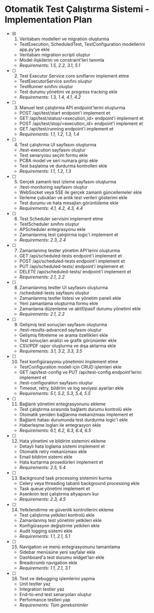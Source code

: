 # Otomatik Test Çalıştırma Sistemi - Implementation Plan

- [x] 1. Veritabanı modelleri ve migration oluşturma


  - TestExecution, ScheduledTest, TestConfiguration modellerini app.py'ye ekle
  - Veritabanı migration scripti oluştur
  - Model ilişkilerini ve constraint'leri tanımla
  - _Requirements: 1.5, 2.2, 3.1, 5.1_

- [ ] 2. Test Executor Service core sınıflarını implement etme
  - TestExecutorService sınıfını oluştur
  - TestRunner sınıfını oluştur
  - Test durumu yönetimi ve progress tracking ekle
  - _Requirements: 1.3, 1.4, 4.1, 4.2_

- [ ] 3. Manuel test çalıştırma API endpoint'lerini oluşturma
  - POST /api/test/start endpoint'i implement et
  - GET /api/test/status/<execution_id> endpoint'i implement et
  - POST /api/test/stop/<execution_id> endpoint'i implement et
  - GET /api/test/running endpoint'i implement et
  - _Requirements: 1.1, 1.2, 1.3, 1.4_

- [ ] 4. Test çalıştırma UI sayfasını oluşturma
  - /test-execution sayfasını oluştur
  - Test senaryosu seçim formu ekle
  - PCBA model ve seri numara girişi ekle
  - Test başlatma ve durdurma kontrolleri ekle
  - _Requirements: 1.1, 1.2, 1.3_

- [ ] 5. Gerçek zamanlı test izleme sayfasını oluşturma
  - /test-monitoring sayfasını oluştur
  - WebSocket veya SSE ile gerçek zamanlı güncellemeler ekle
  - İlerleme çubukları ve anlık test verileri gösterimi ekle
  - Test durumu ve hata mesajları görüntüleme ekle
  - _Requirements: 4.1, 4.2, 4.3, 4.4_

- [ ] 6. Test Scheduler servisini implement etme
  - TestScheduler sınıfını oluştur
  - APScheduler entegrasyonu ekle
  - Zamanlanmış test çalıştırma logic'i implement et
  - _Requirements: 2.3, 2.4_

- [ ] 7. Zamanlanmış testler yönetim API'lerini oluşturma
  - GET /api/scheduled-tests endpoint'i implement et
  - POST /api/scheduled-tests endpoint'i implement et
  - PUT /api/scheduled-tests/<id> endpoint'i implement et
  - DELETE /api/scheduled-tests/<id> endpoint'i implement et
  - _Requirements: 2.1, 2.2_

- [ ] 8. Zamanlanmış testler UI sayfasını oluşturma
  - /scheduled-tests sayfasını oluştur
  - Zamanlanmış testler listesi ve yönetim paneli ekle
  - Yeni zamanlama oluşturma formu ekle
  - Zamanlama düzenleme ve aktif/pasif durumu yönetimi ekle
  - _Requirements: 2.1, 2.2_

- [ ] 9. Gelişmiş test sonuçları sayfasını oluşturma
  - /test-results-advanced sayfasını oluştur
  - Gelişmiş filtreleme ve arama özellikleri ekle
  - Test sonuçları analizi ve grafik görünümler ekle
  - CSV/PDF rapor oluşturma ve dışa aktarma ekle
  - _Requirements: 3.1, 3.2, 3.3, 3.5_

- [ ] 10. Test konfigürasyonu yönetimini implement etme
  - TestConfiguration modeli için CRUD işlemleri ekle
  - GET /api/test-config ve PUT /api/test-config endpoint'lerini implement et
  - /test-configuration sayfasını oluştur
  - Timeout, retry, bildirim ve log seviyesi ayarları ekle
  - _Requirements: 5.1, 5.2, 5.3, 5.4, 5.5_

- [ ] 11. Bağlantı yönetimi entegrasyonunu ekleme
  - Test çalıştırma sırasında bağlantı durumu kontrolü ekle
  - Otomatik yeniden bağlanma mekanizması implement et
  - Bağlantı hatası durumunda test durdurma logic'i ekle
  - Haberleşme logları ile entegrasyon ekle
  - _Requirements: 6.1, 6.2, 6.3, 6.4, 6.5_

- [ ] 12. Hata yönetimi ve bildirim sistemini ekleme
  - Detaylı hata loglama sistemi implement et
  - Otomatik retry mekanizması ekle
  - Email bildirim sistemi ekle
  - Hata kurtarma prosedürleri implement et
  - _Requirements: 2.5, 5.4_

- [ ] 13. Background task processing sistemini kurma
  - Celery veya threading tabanlı background processing ekle
  - Task queue yönetimi implement et
  - Asenkron test çalıştırma altyapısını kur
  - _Requirements: 2.3, 4.5_

- [ ] 14. Yetkilendirme ve güvenlik kontrollerini ekleme
  - Test çalıştırma yetkileri kontrolü ekle
  - Zamanlanmış test yönetimi yetkileri ekle
  - Konfigürasyon değiştirme yetkileri ekle
  - Audit logging sistemi ekle
  - _Requirements: 1.1, 2.1, 5.1_

- [ ] 15. Navigation ve menü entegrasyonunu tamamlama
  - Sidebar menüsüne yeni sayfalar ekle
  - Dashboard'a test durumu widget'ları ekle
  - Breadcrumb navigation ekle
  - _Requirements: 1.1, 2.1, 3.1_

- [ ] 16. Test ve debugging işlemlerini yapma
  - Unit testler yaz
  - Integration testler yaz
  - End-to-end test senaryoları oluştur
  - Performance testleri yap
  - _Requirements: Tüm gereksinimler_